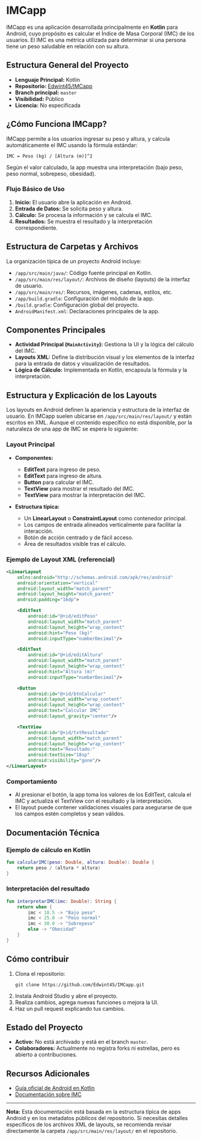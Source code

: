 # IMCapp

IMCapp es una aplicación desarrollada principalmente en **Kotlin** para Android, cuyo propósito es calcular el Índice de Masa Corporal (IMC) de los usuarios. El IMC es una métrica utilizada para determinar si una persona tiene un peso saludable en relación con su altura.

## Estructura General del Proyecto

- **Lenguaje Principal:** Kotlin
- **Repositorio:** [Edwint45/IMCapp](https://github.com/Edwint45/IMCapp)
- **Branch principal:** `master`
- **Visibilidad:** Público
- **Licencia:** No especificada

## ¿Cómo Funciona IMCapp?

IMCapp permite a los usuarios ingresar su peso y altura, y calcula automáticamente el IMC usando la fórmula estándar:
```
IMC = Peso (kg) / [Altura (m)]^2
```
Según el valor calculado, la app muestra una interpretación (bajo peso, peso normal, sobrepeso, obesidad).

### Flujo Básico de Uso

1. **Inicio:** El usuario abre la aplicación en Android.
2. **Entrada de Datos:** Se solicita peso y altura.
3. **Cálculo:** Se procesa la información y se calcula el IMC.
4. **Resultados:** Se muestra el resultado y la interpretación correspondiente.

## Estructura de Carpetas y Archivos

La organización típica de un proyecto Android incluye:

- `/app/src/main/java/`: Código fuente principal en Kotlin.
- `/app/src/main/res/layout/`: Archivos de diseño (layouts) de la interfaz de usuario.
- `/app/src/main/res/`: Recursos, imágenes, cadenas, estilos, etc.
- `/app/build.gradle`: Configuración del módulo de la app.
- `/build.gradle`: Configuración global del proyecto.
- `AndroidManifest.xml`: Declaraciones principales de la app.

## Componentes Principales

- **Actividad Principal (`MainActivity`):** Gestiona la UI y la lógica del cálculo del IMC.
- **Layouts XML:** Define la distribución visual y los elementos de la interfaz para la entrada de datos y visualización de resultados.
- **Lógica de Cálculo:** Implementada en Kotlin, encapsula la fórmula y la interpretación.

## Estructura y Explicación de los Layouts

Los layouts en Android definen la apariencia y estructura de la interfaz de usuario. En IMCapp suelen ubicarse en `/app/src/main/res/layout/` y están escritos en XML. Aunque el contenido específico no está disponible, por la naturaleza de una app de IMC se espera lo siguiente:

### Layout Principal

- **Componentes:**
  - **EditText** para ingreso de peso.
  - **EditText** para ingreso de altura.
  - **Button** para calcular el IMC.
  - **TextView** para mostrar el resultado del IMC.
  - **TextView** para mostrar la interpretación del IMC.

- **Estructura típica:**
  - Un **LinearLayout** o **ConstraintLayout** como contenedor principal.
  - Los campos de entrada alineados verticalmente para facilitar la interacción.
  - Botón de acción centrado y de fácil acceso.
  - Área de resultados visible tras el cálculo.

### Ejemplo de Layout XML (referencial)

```xml
<LinearLayout
    xmlns:android="http://schemas.android.com/apk/res/android"
    android:orientation="vertical"
    android:layout_width="match_parent"
    android:layout_height="match_parent"
    android:padding="16dp">

    <EditText
        android:id="@+id/editPeso"
        android:layout_width="match_parent"
        android:layout_height="wrap_content"
        android:hint="Peso (kg)"
        android:inputType="numberDecimal"/>

    <EditText
        android:id="@+id/editAltura"
        android:layout_width="match_parent"
        android:layout_height="wrap_content"
        android:hint="Altura (m)"
        android:inputType="numberDecimal"/>

    <Button
        android:id="@+id/btnCalcular"
        android:layout_width="wrap_content"
        android:layout_height="wrap_content"
        android:text="Calcular IMC"
        android:layout_gravity="center"/>

    <TextView
        android:id="@+id/txtResultado"
        android:layout_width="match_parent"
        android:layout_height="wrap_content"
        android:text="Resultado:"
        android:textSize="18sp"
        android:visibility="gone"/>
</LinearLayout>
```

### Comportamiento

- Al presionar el botón, la app toma los valores de los EditText, calcula el IMC y actualiza el TextView con el resultado y la interpretación.
- El layout puede contener validaciones visuales para asegurarse de que los campos estén completos y sean válidos.

## Documentación Técnica

### Ejemplo de cálculo en Kotlin

```kotlin
fun calcularIMC(peso: Double, altura: Double): Double {
    return peso / (altura * altura)
}
```

### Interpretación del resultado

```kotlin
fun interpretarIMC(imc: Double): String {
    return when {
        imc < 18.5 -> "Bajo peso"
        imc < 25.0 -> "Peso normal"
        imc < 30.0 -> "Sobrepeso"
        else -> "Obesidad"
    }
}
```

## Cómo contribuir

1. Clona el repositorio:
   ```
   git clone https://github.com/Edwint45/IMCapp.git
   ```
2. Instala Android Studio y abre el proyecto.
3. Realiza cambios, agrega nuevas funciones o mejora la UI.
4. Haz un pull request explicando tus cambios.

## Estado del Proyecto

- **Activo:** No está archivado y está en el branch `master`.
- **Colaboradores:** Actualmente no registra forks ni estrellas, pero es abierto a contribuciones.

## Recursos Adicionales

- [Guía oficial de Android en Kotlin](https://developer.android.com/kotlin)
- [Documentación sobre IMC](https://es.wikipedia.org/wiki/%C3%8Dndice_de_masa_corporal)

---

**Nota:** Esta documentación está basada en la estructura típica de apps Android y en los metadatos públicos del repositorio. Si necesitas detalles específicos de los archivos XML de layouts, se recomienda revisar directamente la carpeta `/app/src/main/res/layout/` en el repositorio.
